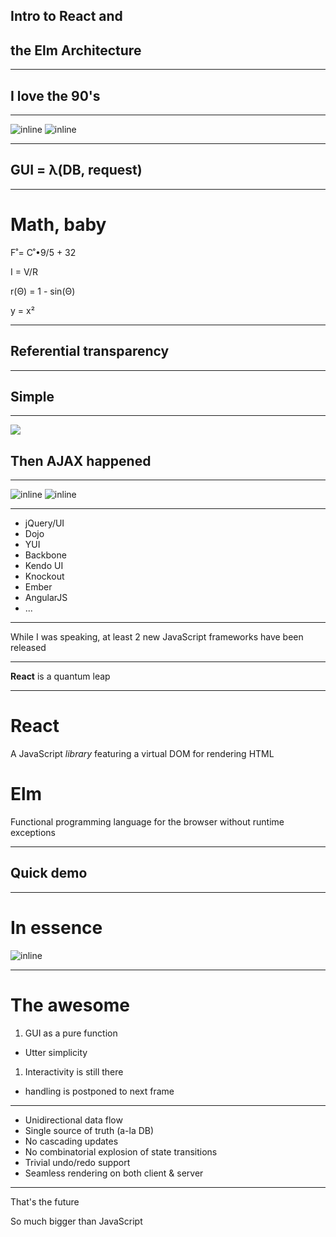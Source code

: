## Intro to React and
## the Elm Architecture

---

## I love the 90's

---

![inline](apple.jpg) ![inline](amazon.jpg)

---

## GUI = λ(DB, request)

---

# Math, baby

F˚= C˚•9/5 + 32

I = V/R

r(Θ) = 1 - sin(Θ)

y = x²

---

## Referential transparency

---

## Simple

---

![](mywork.png)

## Then AJAX happened

---

![inline](filter.png) ![inline](smith.jpg)

---

* jQuery/UI
* Dojo
* YUI
* Backbone
* Kendo UI
* Knockout
* Ember
* AngularJS
* ...

---

While I was speaking, at least 2 new JavaScript frameworks have been released

---

**React** is a quantum leap

---

# React

A JavaScript *library* featuring a virtual DOM for rendering HTML

# Elm

Functional programming language for the browser without runtime exceptions

---

## Quick demo

---

# In essence

![inline](quake.gif)

---

# The awesome

1. GUI as a pure function
  * Utter simplicity
1. Interactivity is still there
  * handling is postponed to next frame
  
---

* Unidirectional data flow
* Single source of truth (a-la DB)
* No cascading updates
* No combinatorial explosion of state transitions
* Trivial undo/redo support
* Seamless rendering on both client & server

---

That's the future

So much bigger than JavaScript
